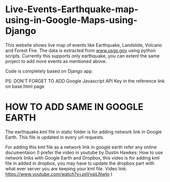 # Live-Events-Earthquake-map-using-in-Google-Maps-using-Django

This website shows live map of events like Earthquake, Landslide, Volcano and Forest Fire.
The data is extracted from www.usgs.gov using python scripts.
Currently this supports only earthquake, you can extent the same project to add more events as mentioned above.

Code is completely based on Django app.

PS: DON'T FORGET TO ADD Google Javascript API Key in the reference link on base.html page

# HOW TO ADD SAME IN GOOGLE EARTH

The earthquake.kml file in static folder is for adding network link in Google Earth. This file is updated in every url requests.

For adding this kml file as a network link in google earth refer any online documentaion (I prefer the video in youtube by Dustin Hawkes: How to use network links with Google Earth and Dropbox, this video is for adding kml file in added in dropbox, you may have to update the dropbox part with what ever server you are keeping your kml file. Video link: https://www.youtube.com/watch?v=zeVvqiLNwto )
